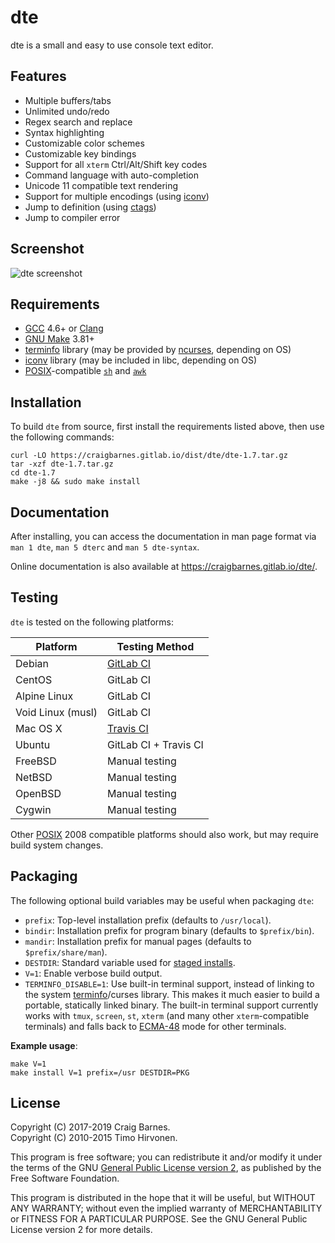dte
===

dte is a small and easy to use console text editor.

Features
--------

* Multiple buffers/tabs
* Unlimited undo/redo
* Regex search and replace
* Syntax highlighting
* Customizable color schemes
* Customizable key bindings
* Support for all `xterm` Ctrl/Alt/Shift key codes
* Command language with auto-completion
* Unicode 11 compatible text rendering
* Support for multiple encodings (using [iconv])
* Jump to definition (using [ctags])
* Jump to compiler error

Screenshot
----------

![dte screenshot](https://craigbarnes.gitlab.io/dte/screenshot.png)

Requirements
------------

* [GCC] 4.6+ or [Clang]
* [GNU Make] 3.81+
* [terminfo] library (may be provided by [ncurses], depending on OS)
* [iconv] library (may be included in libc, depending on OS)
* [POSIX]-compatible [`sh`] and [`awk`]

Installation
------------

To build `dte` from source, first install the requirements listed above,
then use the following commands:

    curl -LO https://craigbarnes.gitlab.io/dist/dte/dte-1.7.tar.gz
    tar -xzf dte-1.7.tar.gz
    cd dte-1.7
    make -j8 && sudo make install

Documentation
-------------

After installing, you can access the documentation in man page format
via `man 1 dte`, `man 5 dterc` and `man 5 dte-syntax`.

Online documentation is also available at <https://craigbarnes.gitlab.io/dte/>.

Testing
-------

`dte` is tested on the following platforms:

| Platform          | Testing Method        |
|-------------------|-----------------------|
| Debian            | [GitLab CI]           |
| CentOS            | GitLab CI             |
| Alpine Linux      | GitLab CI             |
| Void Linux (musl) | GitLab CI             |
| Mac OS X          | [Travis CI]           |
| Ubuntu            | GitLab CI + Travis CI |
| FreeBSD           | Manual testing        |
| NetBSD            | Manual testing        |
| OpenBSD           | Manual testing        |
| Cygwin            | Manual testing        |

Other [POSIX] 2008 compatible platforms should also work, but may
require build system changes.

Packaging
---------

The following optional build variables may be useful when packaging
`dte`:

* `prefix`: Top-level installation prefix (defaults to `/usr/local`).
* `bindir`: Installation prefix for program binary (defaults to
  `$prefix/bin`).
* `mandir`: Installation prefix for manual pages (defaults to
  `$prefix/share/man`).
* `DESTDIR`: Standard variable used for [staged installs].
* `V=1`: Enable verbose build output.
* `TERMINFO_DISABLE=1`: Use built-in terminal support, instead of
  linking to the system [terminfo]/curses library. This makes it much
  easier to build a portable, statically linked binary. The built-in
  terminal support currently works with `tmux`, `screen`, `st`, `xterm`
  (and many other `xterm`-compatible terminals) and falls back to
  [ECMA-48] mode for other terminals.

**Example usage**:

    make V=1
    make install V=1 prefix=/usr DESTDIR=PKG

License
-------

Copyright (C) 2017-2019 Craig Barnes.  
Copyright (C) 2010-2015 Timo Hirvonen.

This program is free software; you can redistribute it and/or modify it
under the terms of the GNU [General Public License version 2], as published
by the Free Software Foundation.

This program is distributed in the hope that it will be useful, but
WITHOUT ANY WARRANTY; without even the implied warranty of
MERCHANTABILITY or FITNESS FOR A PARTICULAR PURPOSE. See the GNU General
Public License version 2 for more details.


[ctags]: https://en.wikipedia.org/wiki/Ctags
[GCC]: https://gcc.gnu.org/
[Clang]: https://clang.llvm.org/
[GNU Make]: https://www.gnu.org/software/make/
[ncurses]: https://www.gnu.org/software/ncurses/
[terminfo]: https://en.wikipedia.org/wiki/Terminfo
[ECMA-48]: https://www.ecma-international.org/publications/standards/Ecma-048.htm "ANSI X3.64 / ECMA-48 / ISO/IEC 6429"
[`GNUmakefile`]: https://gitlab.com/craigbarnes/dte/blob/master/GNUmakefile
[syntax files]: https://gitlab.com/craigbarnes/dte/tree/master/config/syntax
[staged installs]: https://www.gnu.org/prep/standards/html_node/DESTDIR.html
[POSIX]: https://pubs.opengroup.org/onlinepubs/9699919799/
[iconv]: https://pubs.opengroup.org/onlinepubs/9699919799/basedefs/iconv.h.html
[`sh`]:  https://pubs.opengroup.org/onlinepubs/9699919799/utilities/sh.html
[`awk`]: https://pubs.opengroup.org/onlinepubs/9699919799/utilities/awk.html
[GitLab CI]: https://gitlab.com/craigbarnes/dte/pipelines
[Travis CI]: https://travis-ci.org/craigbarnes/dte
[General Public License version 2]: https://www.gnu.org/licenses/gpl-2.0.html
